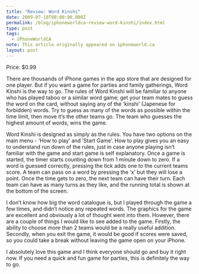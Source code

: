 ```yaml
---
title: "Review: Word Kinshi"
date: 2009-07-10T00:00:00.000Z
permalink: /blog/iphoneworldca-review-word-kinshi/index.html
type: post
tags:
  - iPhoneWorldCA
note: This article originally appeared on iphoneworld.ca
layout: post
---
```


Price: $0.99

There are thousands of iPhone games in the app store that are designed for one player. But if you want a game for parties and family gatherings, Word Kinshi is the way to go.
The rules of Word Kinshi will be familiar to anyone who has played taboo or a similar word game; get your team mates to guess the word on the card, without saying any of the ‘kinshi’ (Japenese for forbidden) words. Try to guess as many of the words as possible within the time limit, then move it’s the other teams go. The team who guesses the highest amount of words, wins the game.

Word Kinshi is designed as simply as the rules. You have two options on the main menu - ‘How to play’ and ‘Start Game’. How to play gives you an easy to understand run down of the rules, just in case anyone playing isn’t familiar with the game and start game is self explanatory.
Once a game is started, the timer starts counting down from 1 minute down to zero. If a word is guessed correctly, pressing the tick adds one to the current teams score. A team can pass on a word by pressing the ‘x’ but they will lose a point. Once the time gets to zero, the next team can have their turn. Each team can have as many turns as they like, and the running total is shown at the bottom of the screen.

I don’t know how big the word catalogue is, but I played through the game a few times, and didn’t notice any repeated words. The graphics for the game are excellent and obviously a lot of thought went into them. However, there are a couple of things I would like to see added to the game. Firstly, the ability to choose more than 2 teams would be a really useful addition. Secondly, when you exit the game, it would be good if scores were saved, so you could take a break without leaving the game open on your iPhone.

I absolutely love this game and I think everyone should go and buy it right now. If you need a quick and fun game for parties, this is definitely the way to go.